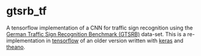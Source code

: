 # gtsrb\_tf

A tensorflow implementation of a CNN for traffic sign recognition using the [German Traffic Sign Recognition Benchmark (GTSRB)](http://benchmark.ini.rub.de/) data-set.
This is a re-implementation in [tensorflow](https://www.tensorflow.org/) of an older version written with [keras](https://keras.io/) and [theano](http://deeplearning.net/software/theano/).
